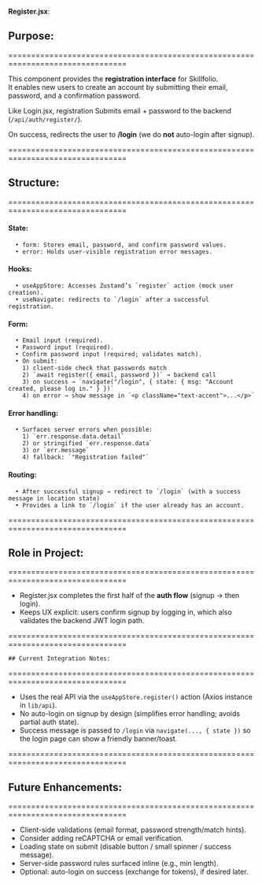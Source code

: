 **Register.jsx**:

  ## Purpose:
  ================================================================================

  This component provides the **registration interface** for Skillfolio.  
  It enables new users to create an account by submitting their email, password, 
  and a confirmation password.  

  Like Login.jsx, registration Submits email + password to the backend (`/api/auth/register/`). 

  On success, redirects the user to **/login** (we do **not** auto-login after signup).

  ================================================================================

  ## Structure:
  ================================================================================

  #### State:
      • form: Stores email, password, and confirm password values.
      • error: Holds user-visible registration error messages.

  #### Hooks:
      • useAppStore: Accesses Zustand’s `register` action (mock user creation).
      • useNavigate: redirects to `/login` after a successful registration.

  #### Form:
      • Email input (required).
      • Password input (required).
      • Confirm password input (required; validates match).
      • On submit:
        1) client-side check that passwords match  
        2) `await register({ email, password })` → backend call  
        3) on success → `navigate("/login", { state: { msg: "Account created, please log in." } })`  
        4) on error → show message in `<p className="text-accent">...</p>`

  #### Error handling:
      • Surfaces server errors when possible:
        1) `err.response.data.detail`
        2) or stringified `err.response.data`
        3) or `err.message`
        4) fallback: `"Registration failed"`

  #### Routing:
      • After successful signup → redirect to `/login` (with a success message in location state)
      • Provides a link to `/login` if the user already has an account.

  ================================================================================

  ## Role in Project:
  ================================================================================

  - Register.jsx completes the first half of the **auth flow** (signup → then login).
  - Keeps UX explicit: users confirm signup by logging in, which also validates the backend JWT login path.

  ================================================================================

    ## Current Integration Notes:
  ================================================================================

  - Uses the real API via the `useAppStore.register()` action (Axios instance in `lib/api`).
  - No auto-login on signup by design (simplifies error handling; avoids partial auth state).
  - Success message is passed to `/login` via `navigate(..., { state })` so the login page can show a friendly banner/toast.

  ================================================================================

  ## Future Enhancements:
  ================================================================================
  
  - Client-side validations (email format, password strength/match hints).
  - Consider adding reCAPTCHA or email verification.  
  - Loading state on submit (disable button / small spinner / success message).
  - Server-side password rules surfaced inline (e.g., min length).
  - Optional: auto-login on success (exchange for tokens), if desired later.
